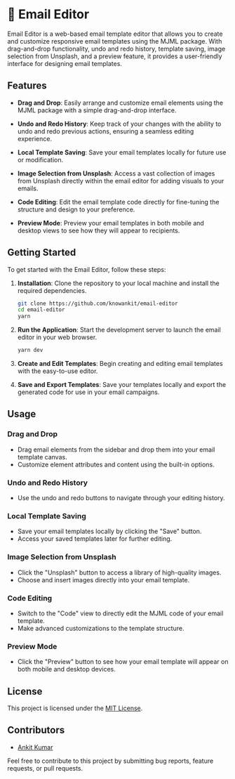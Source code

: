 
# 📧 Email Editor

Email Editor is a web-based email template editor that allows you to create and customize responsive email templates using the MJML package. With drag-and-drop functionality, undo and redo history, template saving, image selection from Unsplash, and a preview feature, it provides a user-friendly interface for designing email templates.

## Features

- **Drag and Drop**: Easily arrange and customize email elements using the MJML package with a simple drag-and-drop interface.

- **Undo and Redo History**: Keep track of your changes with the ability to undo and redo previous actions, ensuring a seamless editing experience.

- **Local Template Saving**: Save your email templates locally for future use or modification.

- **Image Selection from Unsplash**: Access a vast collection of images from Unsplash directly within the email editor for adding visuals to your emails.

- **Code Editing**: Edit the email template code directly for fine-tuning the structure and design to your preference.

- **Preview Mode**: Preview your email templates in both mobile and desktop views to see how they will appear to recipients.

## Getting Started

To get started with the Email Editor, follow these steps:

1. **Installation**: Clone the repository to your local machine and install the required dependencies.

   ```bash
   git clone https://github.com/knowankit/email-editor
   cd email-editor
   yarn
   ```

2. **Run the Application**: Start the development server to launch the email editor in your web browser.

   ```bash
   yarn dev
   ```

3. **Create and Edit Templates**: Begin creating and editing email templates with the easy-to-use editor.

4. **Save and Export Templates**: Save your templates locally and export the generated code for use in your email campaigns.

## Usage

### Drag and Drop

- Drag email elements from the sidebar and drop them into your email template canvas.
- Customize element attributes and content using the built-in options.

### Undo and Redo History

- Use the undo and redo buttons to navigate through your editing history.

### Local Template Saving

- Save your email templates locally by clicking the "Save" button.
- Access your saved templates later for further editing.

### Image Selection from Unsplash

- Click the "Unsplash" button to access a library of high-quality images.
- Choose and insert images directly into your email template.

### Code Editing

- Switch to the "Code" view to directly edit the MJML code of your email template.
- Make advanced customizations to the template structure.

### Preview Mode

- Click the "Preview" button to see how your email template will appear on both mobile and desktop devices.

## License

This project is licensed under the [MIT License](LICENSE).

## Contributors

- [Ankit Kumar](https://github.com/knowankit)

Feel free to contribute to this project by submitting bug reports, feature requests, or pull requests.
